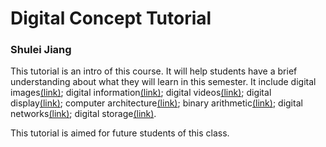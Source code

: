 # Digital Concept Tutorial
### Shulei Jiang

This tutorial is an intro of this course. It will help students have a brief understanding about what they will learn in this semester. It include digital images[(link)](digitalimages.md); digital information[(link)](digitalinformation.md); digital videos[(link)](digitalvideos.md); digital display[(link)](digitaldisplay.md); computer architecture[(link)](computerarchitecture.md); binary arithmetic[(link)](binaryarithmetic.md); digital networks[(link)](digitalnetworks); digital storage[(link)](digitalstorage.md). 

This tutorial is aimed for future students of this class.
